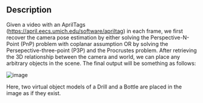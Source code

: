 ## Description
Given a video with an AprilTags (https://april.eecs.umich.edu/software/apriltag) in each frame, we first recover the camera pose estimation by either solving the Perspective-N-Point (PnP) problem with coplanar assumption
OR by solving the Persepective-three-point (P3P) and the Procrustes problem.
After retrieving the 3D relationship between the camera and world, we can place any arbitrary objects in the scene.
The final output will be something as follows:

![image](https://user-images.githubusercontent.com/31537022/200145704-de8aeafd-2ffa-41bb-a18f-7b831041bdd0.png)

Here, two virtual object models of a Drill and a Bottle are placed in the image as if they exist.
